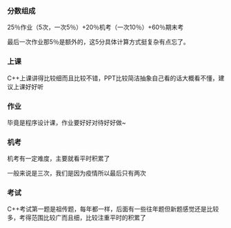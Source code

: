 ### 分数组成

25％作业（5次，一次5％）+20％机考（一次10％）+60％期末考

最后一次作业那5％是额外的，这5分具体计算方式挺复杂有点忘了。

### 上课

C++上课讲得比较细而且比较不错，PPT比较简洁抽象自己看的话大概看不懂，建议上课好好听

### 作业

毕竟是程序设计课，作业要好好对待好好做~

### 机考

机考有一定难度，主要就看平时积累了

一般来说是三次，我们是因为疫情所以最后只有两次

### 考试

C++考试第一题是祖传题，每年都一样，后面有一些往年题但新题感觉还是比较多，考得范围比较广而且细，比较注重平时的积累了